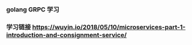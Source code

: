 ### golang GRPC 学习

### 学习链接 https://wuyin.io/2018/05/10/microservices-part-1-introduction-and-consignment-service/
